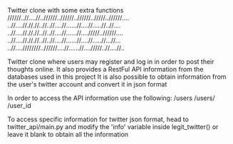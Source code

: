 
Twitter clone with some extra functions
//////..//....//..//////..//////..//////../////..//////....
..//....//.//.//..//..//....//......//....//.....//..//....
..//....//.//.//..//..//....//......//..../////..//////....
..//....//.//.//..//..//....//......//....//.....//...//...
..//....////////..//////....//......//..../////..//....//..


Twitter clone where users may register and log in in order to post their thoughts online.
It also provides a RestFul API information from the databases used in this project
It is also possible to obtain information from the user's twitter account and convert it in json format

In order to access the API information use the following:
/users
/users/<id number>
/user_id

To access specific information for twitter json format, head to twitter_api/main.py and modify the 'info' variable inside legit_twitter() or leave it blank to obtain all the information
